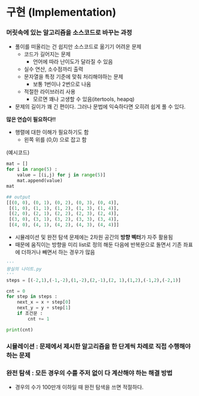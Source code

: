 # 구현 (Implementation)
### 머릿속에 있는 알고리즘을 소스코드로 바꾸는 과정
- 풀이를 떠올리는 건 쉽지만 소스코드로 옮기기 어려운 문제
    - 코드가 길어지는 문제   
        - 언어에 따라 난이도가 달라질 수 있음
    - 실수 연산, 소수점까리 출력 
    - 문자열을 특정 기준에 맞춰 처리해야하는 문제
        - 보통 1번이나 2번으로 나옴
    - 적절한 라이브러리 사용
        - 모르면 꽤나 고생할 수 있음(itertools, heapq)
- 문제의 길이가 꽤 긴 편이다. 그러나 문법에 익숙하다면 오히려 쉽게 풀 수 있다.


**많은 연습이 필요하다!!**

- 행렬에 대한 이해가 필요하기도 함
    - 왼쪽 위를 (0,0) 으로 잡고 함  

(예시코드)  
```python
mat = []
for i in range(5) :
    value = [(i,j) for j in range(5)]
    mat.append(value)
mat

## output
[[(0, 0), (0, 1), (0, 2), (0, 3), (0, 4)],
 [(1, 0), (1, 1), (1, 2), (1, 3), (1, 4)],
 [(2, 0), (2, 1), (2, 2), (2, 3), (2, 4)],
 [(3, 0), (3, 1), (3, 2), (3, 3), (3, 4)],
 [(4, 0), (4, 1), (4, 2), (4, 3), (4, 4)]]
```
  

- 시뮬레이션 및 완전 탐색 문제에는 2차원 공간의 **방향 벡터**가 자주 활용됨
- 때문에 움직이는 방향을 미리 list로 정의 해둔 다음에 반복문으로 돌면서 기존 좌표에 더하거나 빼면서 하는 경우가 많음
```python
'''
왕실의 나이트.py
'''
steps = [(-2,1),(-1,-2),(1,-2),(2,-1),(2, 1),(1,2),(-1,2),(-2,1)]

cnt = 0
for step in steps :
    next_x = x + step[0]
    next_y = y + step[1]
    if 조건문 :
        cnt += 1

print(cnt)
```
### 시뮬레이션 : 문제에서 제시한 알고리즘을 한 단계씩 차례로 직접 수행해야 하는 문제

### 완전 탐색 : 모든 경우의 수를 주저 없이 다 계산해야 하는 해결 방법

- 경우의 수가 100만개 이하일 때 완전 탐색을 쓰면 적절하다.
